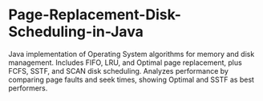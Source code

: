 # Page-Replacement-Disk-Scheduling-in-Java
Java implementation of Operating System algorithms for memory and disk management. Includes FIFO, LRU, and Optimal page replacement, plus FCFS, SSTF, and SCAN disk scheduling. Analyzes performance by comparing page faults and seek times, showing Optimal and SSTF as best performers.
